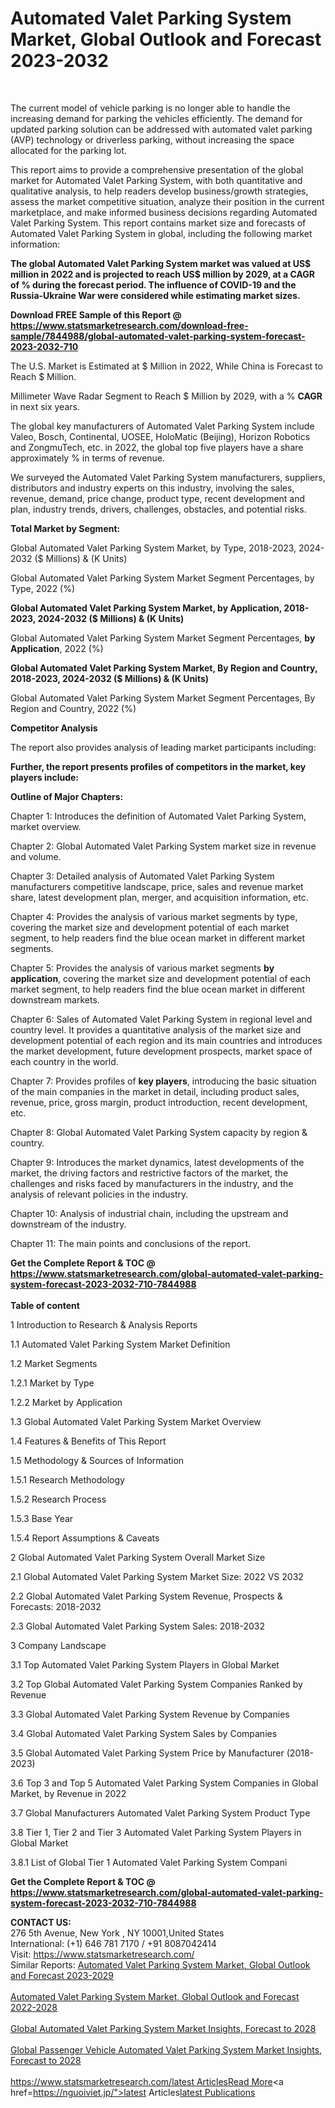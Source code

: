<h1>Automated Valet Parking System Market, Global Outlook and Forecast 2023-2032</h1><br/><p>The current model of vehicle parking is no longer able to handle the increasing demand for parking the vehicles efficiently. The demand for updated parking solution can be addressed with automated valet parking (AVP) technology or driverless parking, without increasing the space allocated for the parking lot.</p><p>This report aims to provide a comprehensive presentation of the global market for Automated Valet Parking System, with both quantitative and qualitative analysis, to help readers develop business/growth strategies, assess the market competitive situation, analyze their position in the current marketplace, and make informed business decisions regarding Automated Valet Parking System. This report contains market size and forecasts of Automated Valet Parking System in global, including the following market information:</p><p><strong>The global Automated Valet Parking System market was valued at US$ million in 2022 and is projected to reach US$ million by 2029, at a <strong>CAGR</strong> of % during the forecast period. The influence of COVID-19 and the Russia-Ukraine War were considered while estimating market sizes.</strong></p><p><strong>Download FREE Sample of this Report @ <a href="https://www.statsmarketresearch.com/download-free-sample/7844988/global-automated-valet-parking-system-forecast-2023-2032-710">https://www.statsmarketresearch.com/download-free-sample/7844988/global-automated-valet-parking-system-forecast-2023-2032-710</a></strong></p><p>The U.S. Market is Estimated at $ Million in 2022, While China is Forecast to Reach $ Million.</p><p>Millimeter Wave Radar Segment to Reach $ Million by 2029, with a % <strong>CAGR</strong> in next six years.</p><p>The global key manufacturers of Automated Valet Parking System include Valeo, Bosch, Continental, UOSEE, HoloMatic (Beijing), Horizon Robotics and ZongmuTech, etc. in 2022, the global top five players have a share approximately % in terms of revenue.</p><p>We surveyed the Automated Valet Parking System manufacturers, suppliers, distributors and industry experts on this industry, involving the sales, revenue, demand, price change, product type, recent development and plan, industry trends, drivers, challenges, obstacles, and potential risks.</p><p><strong>Total Market by Segment:</strong></p><p>Global Automated Valet Parking System Market, by Type, 2018-2023, 2024-2032 ($ Millions) & (K Units)</p><p>Global Automated Valet Parking System Market Segment Percentages, by Type, 2022 (%)</p><p><strong>Global Automated Valet Parking System Market, <strong>by Application</strong>, 2018-2023, 2024-2032 ($ Millions) & (K Units)</strong></p><p>Global Automated Valet Parking System Market Segment Percentages, <strong>by Application</strong>, 2022 (%)</p><p><strong>Global Automated Valet Parking System Market, By Region and Country, 2018-2023, 2024-2032 ($ Millions) & (K Units)</strong></p><p>Global Automated Valet Parking System Market Segment Percentages, By Region and Country, 2022 (%)</p><p><strong>Competitor Analysis</strong></p><p>The report also provides analysis of leading market participants including:</p><p><strong>Further, the report presents profiles of competitors in the market, <strong>key players</strong> include:</strong></p><p><strong>Outline of Major Chapters:</strong></p><p>Chapter 1: Introduces the definition of Automated Valet Parking System, market overview.</p><p>Chapter 2: Global Automated Valet Parking System market size in revenue and volume.</p><p>Chapter 3: Detailed analysis of Automated Valet Parking System manufacturers competitive landscape, price, sales and revenue market share, latest development plan, merger, and acquisition information, etc.</p><p>Chapter 4: Provides the analysis of various market segments by type, covering the market size and development potential of each market segment, to help readers find the blue ocean market in different market segments.</p><p>Chapter 5: Provides the analysis of various market segments <strong>by application</strong>, covering the market size and development potential of each market segment, to help readers find the blue ocean market in different downstream markets.</p><p>Chapter 6: Sales of Automated Valet Parking System in regional level and country level. It provides a quantitative analysis of the market size and development potential of each region and its main countries and introduces the market development, future development prospects, market space of each country in the world.</p><p>Chapter 7: Provides profiles of <strong>key players</strong>, introducing the basic situation of the main companies in the market in detail, including product sales, revenue, price, gross margin, product introduction, recent development, etc.</p><p>Chapter 8: Global Automated Valet Parking System capacity by region & country.</p><p>Chapter 9: Introduces the market dynamics, latest developments of the market, the driving factors and restrictive factors of the market, the challenges and risks faced by manufacturers in the industry, and the analysis of relevant policies in the industry.</p><p>Chapter 10: Analysis of industrial chain, including the upstream and downstream of the industry.</p><p>Chapter 11: The main points and conclusions of the report.</p><div><b>Get the Complete Report & TOC @ <a href="https://www.statsmarketresearch.com/global-automated-valet-parking-system-forecast-2023-2032-710-7844988">https://www.statsmarketresearch.com/global-automated-valet-parking-system-forecast-2023-2032-710-7844988</a></b></div><br><b>Table of content</b><p>1 Introduction to Research & Analysis Reports<br />
 
  1.1 Automated Valet Parking System Market Definition<br />
 
  1.2 Market Segments<br />
 
  1.2.1 Market by Type<br />
 
  1.2.2 Market by Application<br />
 
  1.3 Global Automated Valet Parking System Market Overview<br />
 
  1.4 Features & Benefits of This Report<br />
 
  1.5 Methodology & Sources of Information<br />
 
  1.5.1 Research Methodology<br />
 
  1.5.2 Research Process<br />
 
  1.5.3 Base Year<br />
 
  1.5.4 Report Assumptions & Caveats<br />
 
 2 Global Automated Valet Parking System Overall Market Size<br />
 
  2.1 Global Automated Valet Parking System Market Size: 2022 VS 2032<br />
 
  2.2 Global Automated Valet Parking System Revenue, Prospects & Forecasts: 2018-2032<br />
 
  2.3 Global Automated Valet Parking System Sales: 2018-2032<br />
 
 3 Company Landscape<br />
 
  3.1 Top Automated Valet Parking System Players in Global Market<br />
 
  3.2 Top Global Automated Valet Parking System Companies Ranked by Revenue<br />
 
  3.3 Global Automated Valet Parking System Revenue by Companies<br />
 
  3.4 Global Automated Valet Parking System Sales by Companies<br />
 
  3.5 Global Automated Valet Parking System Price by Manufacturer (2018-2023)<br />
 
  3.6 Top 3 and Top 5 Automated Valet Parking System Companies in Global Market, by Revenue in 2022<br />
 
  3.7 Global Manufacturers Automated Valet Parking System Product Type<br />
 
  3.8 Tier 1, Tier 2 and Tier 3 Automated Valet Parking System Players in Global Market<br />
 
  3.8.1 List of Global Tier 1 Automated Valet Parking System Compani<br><div><b>Get the Complete Report & TOC @ <a href="https://www.statsmarketresearch.com/global-automated-valet-parking-system-forecast-2023-2032-710-7844988">https://www.statsmarketresearch.com/global-automated-valet-parking-system-forecast-2023-2032-710-7844988</a></b></div></p> <b>CONTACT US:</b><br>276 5th Avenue, New York , NY 10001,United States<br>International: (+1) 646 781 7170 / +91 8087042414<br>Visit: <a href="https://www.statsmarketresearch.com/">https://www.statsmarketresearch.com/</a><br>Similar Reports: <a href="https://www.statsmarketresearch.com/global-automated-valet-parking-system-forecast-2023-2032-710-7844988">Automated Valet Parking System Market, Global Outlook and Forecast 2023-2029</a><br/><br/><a href="https://www.statsmarketresearch.com/global-automated-valet-parking-system-forecast-2023-2032-710-7844988">Automated Valet Parking System Market, Global Outlook and Forecast 2022-2028</a><br/><br/><a href="https://www.statsmarketresearch.com/global-automated-valet-parking-system-forecast-2023-2032-710-7844988">Global Automated Valet Parking System Market Insights, Forecast to 2028</a><br/><br/><a href="https://www.statsmarketresearch.com/global-automated-valet-parking-system-forecast-2023-2032-710-7844988">Global Passenger Vehicle Automated Valet Parking System Market Insights, Forecast to 2028</a><br/><br/><a href="https://gyeongbokgung.com">https://www.statsmarketresearch.com/</a><a href="https://hallyeomaritime.com">latest Articles</a><a href="https://jingwansa.com">Read More</a><a href=https://nguoiviet.jp/">latest Articles</a><a href="https://www.intelmarketresearch.com/">latest Publications</a>